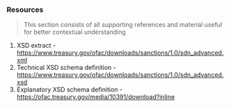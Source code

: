 ### Resources

> This section consists of all supporting references and material useful for better contextual understanding

1. XSD extract - https://www.treasury.gov/ofac/downloads/sanctions/1.0/sdn_advanced.xml
2. Technical XSD schema definition - https://www.treasury.gov/ofac/downloads/sanctions/1.0/sdn_advanced.xsd
3. Explanatory XSD schema definition - https://ofac.treasury.gov/media/10391/download?inline
